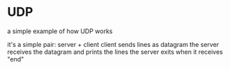 # UDP
a simple example of how UDP works

it's a simple pair: server + client
client sends lines as datagram
the server receives the datagram and prints the lines
the server exits when it receives "end"
